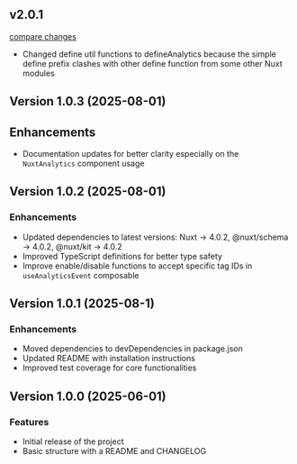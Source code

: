 ## v2.0.1

[compare changes](https://github.com/Zadigo/nuxt-ganalytics/compare/v1.0.3...v2.0.1)

- Changed define util functions to defineAnalytics because the simple define prefix clashes with other define function from some other Nuxt modules

## Version 1.0.3 (2025-08-01)

## Enhancements
- Documentation updates for better clarity especially on the `NuxtAnalytics` component usage

## Version 1.0.2 (2025-08-01)

### Enhancements
- Updated dependencies to latest versions: Nuxt -> 4.0.2, @nuxt/schema -> 4.0.2, @nuxt/kit -> 4.0.2
- Improved TypeScript definitions for better type safety
- Improve enable/disable functions to accept specific tag IDs in `useAnalyticsEvent` composable

## Version 1.0.1 (2025-08-1)

### Enhancements
- Moved dependencies to devDependencies in package.json
- Updated README with installation instructions
- Improved test coverage for core functionalities

## Version 1.0.0 (2025-06-01)

### Features

- Initial release of the project
- Basic structure with a README and CHANGELOG
